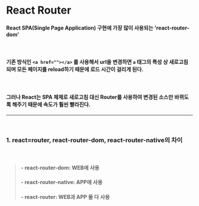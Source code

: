 # __React Router__

#### __React SPA(Single Page Application)__ 구현에 가장 많이 사용되는 'react-router-dom'

<br>

#### __기존 방식인 `<a href=""></a>`__ 를 사용해서 url을 변경하면 `a` 태그의 특성 상 새로고침되며 모든 페이지를 reload하기 때문에 __로드 시간이 걸리게 된다.__

<br>

#### 그러나 React는 __SPA 체제로__ 새로고침 대신 __Router를 사용하여 변경된 소스만 바뀌도록__ 해주기 때문에 속도가 훨씬 빨라진다.

---

<br>

### __1. react=router, react-router-dom, react-router-native의 차이__

<br>

> #### - react-router-dom: WEB에 사용
> #### - react-router-native: APP에 사용
> #### - react-router: WEB과 APP 둘 다 사용